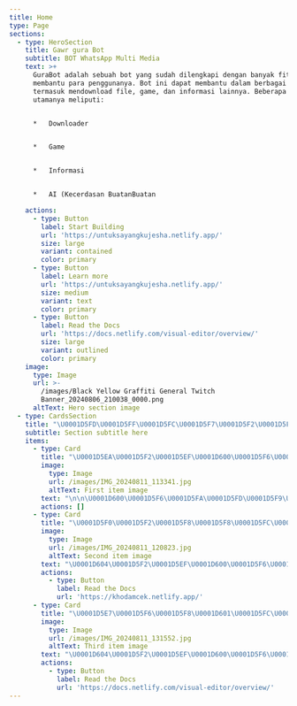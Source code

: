 ```yaml
---
title: Home
type: Page
sections:
  - type: HeroSection
    title: Gawr gura Bot
    subtitle: BOT WhatsApp Multi Media
    text: >+
      GuraBot adalah sebuah bot yang sudah dilengkapi dengan banyak fitur untuk
      membantu para penggunanya. Bot ini dapat membantu dalam berbagai hal,
      termasuk mendownload file, game, dan informasi lainnya. Beberapa fitur
      utamanya meliputi:


      *   Downloader


      *   Game


      *   Informasi


      *   AI (Kecerdasan BuatanBuatan

    actions:
      - type: Button
        label: Start Building
        url: 'https://untuksayangkujesha.netlify.app/'
        size: large
        variant: contained
        color: primary
      - type: Button
        label: Learn more
        url: 'https://untuksayangkujesha.netlify.app/'
        size: medium
        variant: text
        color: primary
      - type: Button
        label: Read the Docs
        url: 'https://docs.netlify.com/visual-editor/overview/'
        size: large
        variant: outlined
        color: primary
    image:
      type: Image
      url: >-
        /images/Black Yellow Graffiti General Twitch
        Banner_20240806_210038_0000.png
      altText: Hero section image
  - type: CardsSection
    title: "\U0001D5FD\U0001D5FF\U0001D5FC\U0001D5F7\U0001D5F2\U0001D5F0\U0001D601\U0001D5F0"
    subtitle: Section subtitle here
    items:
      - type: Card
        title: "\U0001D5EA\U0001D5F2\U0001D5EF\U0001D600\U0001D5F6\U0001D601\U0001D5F2 \U0001D600\U0001D601\U0001D5FC\U0001D5FF\U0001D5F2"
        image:
          type: Image
          url: /images/IMG_20240811_113341.jpg
          altText: First item image
        text: "\n\n\U0001D600\U0001D5F6\U0001D5FA\U0001D5FD\U0001D5F9\U0001D5F2 \U0001D604\U0001D5F2\U0001D5EF\U0001D600\U0001D5F6\U0001D601\U0001D5F2 \U0001D600\U0001D601\U0001D5FC\U0001D5FF\U0001D5F2 \U0001D606\U0001D5EE\U0001D5FB\U0001D5F4 \U0001D5F1\U0001D5F6 \U0001D5EF\U0001D602\U0001D5EE\U0001D601 \U0001D5FD\U0001D5EE\U0001D5F1\U0001D5EE \U0001D601\U0001D5EE\U0001D5FB\U0001D5F4\U0001D5F4\U0001D5EE\U0001D5F9 \U0001D7EE\U0001D7F4 \U0001D5DD\U0001D602\U0001D5FB\U0001D5F6 \U0001D7EE\U0001D7EC\U0001D7EE\U0001D7F0\n\n\U0001D604\U0001D5F2\U0001D5EF \U0001D606\U0001D5EE\U0001D5FB\U0001D5F4 \U0001D5EF\U0001D5F2\U0001D5FF\U0001D5F6\U0001D600\U0001D5F6\U0001D5F8\U0001D5EE\U0001D5FB \U0001D601\U0001D5F2\U0001D5FB\U0001D601\U0001D5EE\U0001D5FB\U0001D5F4 \U0001D600\U0001D601\U0001D5FC\U0001D5FF\U0001D5F2 \U0001D5EF\U0001D5FC\U0001D601\n"
        actions: []
      - type: Card
        title: "\U0001D5F0\U0001D5F2\U0001D5F8\U0001D5F8\U0001D5FC\U0001D5F1\U0001D5EE\U0001D5FA"
        image:
          type: Image
          url: /images/IMG_20240811_120823.jpg
          altText: Second item image
        text: "\U0001D604\U0001D5F2\U0001D5EF\U0001D600\U0001D5F6\U0001D601\U0001D5F2 \U0001D606\U0001D5EE\U0001D5FB\U0001D5F4 \U0001D600\U0001D5EE\U0001D606\U0001D5EE \U0001D5EF\U0001D602\U0001D5EE\U0001D601 \U0001D5F1\U0001D5F6 \U0001D5F8\U0001D5EE\U0001D5FF\U0001D5F2\U0001D5FB\U0001D5EE\U0001D5F8\U0001D5EE\U0001D5FB \U0001D601\U0001D5FF\U0001D5F2\U0001D5FB\U0001D5F1 \U0001D601\U0001D5FF\U0001D5F2\U0001D5FB\U0001D5F1 \U0001D5F0\U0001D5F2\U0001D5F8 \U0001D5F8\U0001D5FC\U0001D5F1\U0001D5EE\U0001D5FA \U0001D5FD\U0001D5EE\U0001D5F1\U0001D5EE \U0001D601\U0001D5EE\U0001D5FB\U0001D5F4\U0001D5F4\U0001D5EE\U0001D5F9 \U0001D7ED\U0001D7EC \U0001D5DD\U0001D602\U0001D5F9\U0001D5F6 \U0001D7EE\U0001D7EC\U0001D7EE\U0001D7F0\n"
        actions:
          - type: Button
            label: Read the Docs
            url: 'https://khodamcek.netlify.app/'
      - type: Card
        title: "\U0001D5E7\U0001D5F6\U0001D5F8\U0001D601\U0001D5FC\U0001D5F8 \U0001D5F1\U0001D5FC\U0001D5FB\U0001D604\U0001D5F9\U0001D5FC\U0001D5EE\U0001D5F1\U0001D5F2\U0001D5FF"
        image:
          type: Image
          url: /images/IMG_20240811_131552.jpg
          altText: Third item image
        text: "\U0001D604\U0001D5F2\U0001D5EF\U0001D600\U0001D5F6\U0001D601\U0001D5F2 \U0001D5F1\U0001D5FC\U0001D5FB\U0001D604\U0001D5F9\U0001D5FC\U0001D5EE\U0001D5F1\U0001D5F2\U0001D5FF \U0001D603\U0001D5F6\U0001D5F1\U0001D5F2\U0001D5FC \U0001D601\U0001D5F6\U0001D5F8\U0001D601\U0001D5FC\U0001D5F8 \U0001D606\U0001D5EE\U0001D5FB\U0001D5F4 \U0001D600\U0001D602\U0001D5F1\U0001D5EE\U0001D5F5 \U0001D600\U0001D602\U0001D5FD\U0001D5FD\U0001D5FC\U0001D5FF\U0001D601 \U0001D5FA\U0001D5F2\U0001D5FB\U0001D5F1\U0001D5FC\U0001D604\U0001D5FB\U0001D5F9\U0001D5FC\U0001D5EE\U0001D5F1 \U0001D5EE\U0001D602\U0001D5F1\U0001D5F6\U0001D5FC \U0001D5F7\U0001D602\U0001D5F4\U0001D5EE\n"
        actions:
          - type: Button
            label: Read the Docs
            url: 'https://docs.netlify.com/visual-editor/overview/'
---
```

